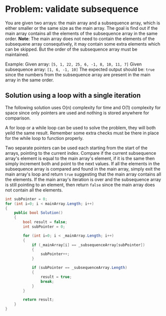# Problem: validate subsequence

You are given two arrays: the main array and a subsequence array, which is either smaller or the same size as the main array.
The goal is find out if the main array contains all the elements of the subsequence array in the same order.
**Note**: The main array does not need to contain the elements of the subsequene array consequtively, it may contain some extra elements which can be skipped. But the order of the subsequence array must be maintained.

Example:
Given array: `[5, 1, 22, 25, 6, -1, 8, 10, 11, 7]`
Given subsequence array: `[1, 6, -1, 10]`
The expected output should be: `true` since the numbers from the subsequence array are present in the main array
in the same order. 

## Solution using a loop with a single iteration

The following solution uses O(n) complexity for time and O(1) complexity for space since only pointers are used and nothing is stored anywhere for comparison.

A for loop or a while loop can be used to solve the problem, they will both yeild the same result. Remember some extra checks 
must be there in place for the while loop to function properly.

Two separate pointers can be used each starting from the start of the arrays, pointing to the current index.
Compare if the current subsequence array's element is equal to the main array's element, if it is the same then simply increment 
both and point to the next values. If all the elements in the subsequence array is compared and found in the main array, simply 
exit the main array's loop and return `true` suggesting that the main array contains all the elements. If the main array's iteration is over and the subsequence array is still pointing to an element, then return `false` since the main array does not contain all 
the elements.  


```csharp
int subPointer = 0;
for (int i=0; i < mainArray.Length; i++)
{
    public bool Solution()
    {
        bool result = false;
        int subPointer = 0;

        for (int i=0; i < _mainArray.Length; i++)
        {
            if (_mainArray[i] == _subsequenceArray[subPointer])
            {
                subPointer++;
            }

            if (subPointer == _subsequenceArray.Length)
            {
                result = true;
                break;
            }
        }

        return result;
    }
}
```
